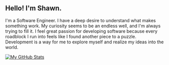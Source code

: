 ## Hello! I'm Shawn.

I'm a Software Engineer. I have a deep desire to understand what makes something work. My curiosity seems to be an endless well, and I'm always trying to fill it. I feel great passion for developing software because every roadblock I run into feels like I found another piece to a puzzle. Development is a way for me to explore myself and realize my ideas into the world.

[![My GitHub Stats](https://github-readme-stats.vercel.app/api/?username=ShawnBoyle7&count_private=true&theme=tokyonight&showicons=true)]()
